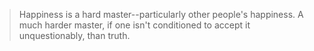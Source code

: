 > Happiness is a hard master--particularly other people's happiness. A much harder master, if one isn't conditioned to accept it unquestionably, than truth.


